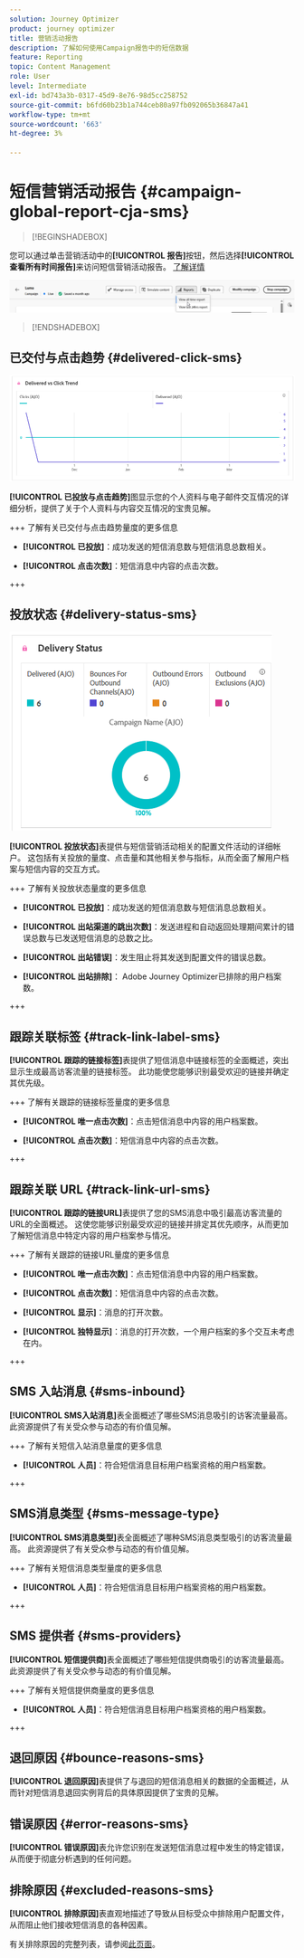 ```yaml
---
solution: Journey Optimizer
product: journey optimizer
title: 营销活动报告
description: 了解如何使用Campaign报告中的短信数据
feature: Reporting
topic: Content Management
role: User
level: Intermediate
exl-id: bd743a3b-0317-45d9-8e76-98d5cc258752
source-git-commit: b6fd60b23b1a744ceb80a97fb092065b36847a41
workflow-type: tm+mt
source-wordcount: '663'
ht-degree: 3%

---
```


# 短信营销活动报告 {#campaign-global-report-cja-sms}

>[!BEGINSHADEBOX]

您可以通过单击营销活动中的&#x200B;**[!UICONTROL 报告]**&#x200B;按钮，然后选择&#x200B;**[!UICONTROL 查看所有时间报告]**&#x200B;来访问短信营销活动报告。 [了解详情](report-gs-cja.md)

![](assets/report-access.png)

>[!ENDSHADEBOX]

## 已交付与点击趋势 {#delivered-click-sms}

![](assets/cja-campaign-sms-delivered.png)

**[!UICONTROL 已投放与点击趋势]**&#x200B;图显示您的个人资料与电子邮件交互情况的详细分析，提供了关于个人资料与内容交互情况的宝贵见解。

+++ 了解有关已交付与点击趋势量度的更多信息

* **[!UICONTROL 已投放]**：成功发送的短信消息数与短信消息总数相关。

* **[!UICONTROL 点击次数]**：短信消息中内容的点击次数。

+++

## 投放状态 {#delivery-status-sms}

![](assets/cja-campaign-sms-status.png)

**[!UICONTROL 投放状态]**&#x200B;表提供与短信营销活动相关的配置文件活动的详细帐户。 这包括有关投放的量度、点击量和其他相关参与指标，从而全面了解用户档案与短信内容的交互方式。

+++ 了解有关投放状态量度的更多信息

* **[!UICONTROL 已投放]**：成功发送的短信消息数与短信消息总数相关。

* **[!UICONTROL 出站渠道的跳出次数]**：发送进程和自动返回处理期间累计的错误总数与已发送短信消息的总数之比。

* **[!UICONTROL 出站错误]**：发生阻止将其发送到配置文件的错误总数。

* **[!UICONTROL 出站排除]**： Adobe Journey Optimizer已排除的用户档案数。

+++

## 跟踪关联标签 {#track-link-label-sms}

**[!UICONTROL 跟踪的链接标签]**&#x200B;表提供了短信消息中链接标签的全面概述，突出显示生成最高访客流量的链接标签。 此功能使您能够识别最受欢迎的链接并确定其优先级。

+++ 了解有关跟踪的链接标签量度的更多信息

* **[!UICONTROL 唯一点击次数]**：点击短信消息中内容的用户档案数。

* **[!UICONTROL 点击次数]**：短信消息中内容的点击次数。

+++

## 跟踪关联 URL {#track-link-url-sms}

**[!UICONTROL 跟踪的链接URL]**&#x200B;表提供了您的SMS消息中吸引最高访客流量的URL的全面概述。 这使您能够识别最受欢迎的链接并排定其优先顺序，从而更加了解短信消息中特定内容的用户档案参与情况。

+++ 了解有关跟踪的链接URL量度的更多信息

* **[!UICONTROL 唯一点击次数]**：点击短信消息中内容的用户档案数。

* **[!UICONTROL 点击次数]**：短信消息中内容的点击次数。

* **[!UICONTROL 显示]**：消息的打开次数。

* **[!UICONTROL 独特显示]**：消息的打开次数，一个用户档案的多个交互未考虑在内。

+++

## SMS 入站消息 {#sms-inbound}

**[!UICONTROL SMS入站消息]**&#x200B;表全面概述了哪些SMS消息吸引的访客流量最高。 此资源提供了有关受众参与动态的有价值见解。

+++ 了解有关短信入站消息量度的更多信息

* **[!UICONTROL 人员]**：符合短信消息目标用户档案资格的用户档案数。

+++

## SMS消息类型 {#sms-message-type}

**[!UICONTROL SMS消息类型]**&#x200B;表全面概述了哪种SMS消息类型吸引的访客流量最高。 此资源提供了有关受众参与动态的有价值见解。

+++ 了解有关短信消息类型量度的更多信息

* **[!UICONTROL 人员]**：符合短信消息目标用户档案资格的用户档案数。

+++

## SMS 提供者 {#sms-providers}

**[!UICONTROL 短信提供商]**&#x200B;表全面概述了哪些短信提供商吸引的访客流量最高。 此资源提供了有关受众参与动态的有价值见解。

+++ 了解有关短信提供商量度的更多信息

* **[!UICONTROL 人员]**：符合短信消息目标用户档案资格的用户档案数。

+++

## 退回原因 {#bounce-reasons-sms}

**[!UICONTROL 退回原因]**&#x200B;表提供了与退回的短信消息相关的数据的全面概述，从而针对短信消息退回实例背后的具体原因提供了宝贵的见解。

## 错误原因 {#error-reasons-sms}

**[!UICONTROL 错误原因]**&#x200B;表允许您识别在发送短信消息过程中发生的特定错误，从而便于彻底分析遇到的任何问题。

## 排除原因 {#excluded-reasons-sms}

**[!UICONTROL 排除原因]**&#x200B;表直观地描述了导致从目标受众中排除用户配置文件，从而阻止他们接收短信消息的各种因素。

有关排除原因的完整列表，请参阅[此页面](exclusion-list.md)。

